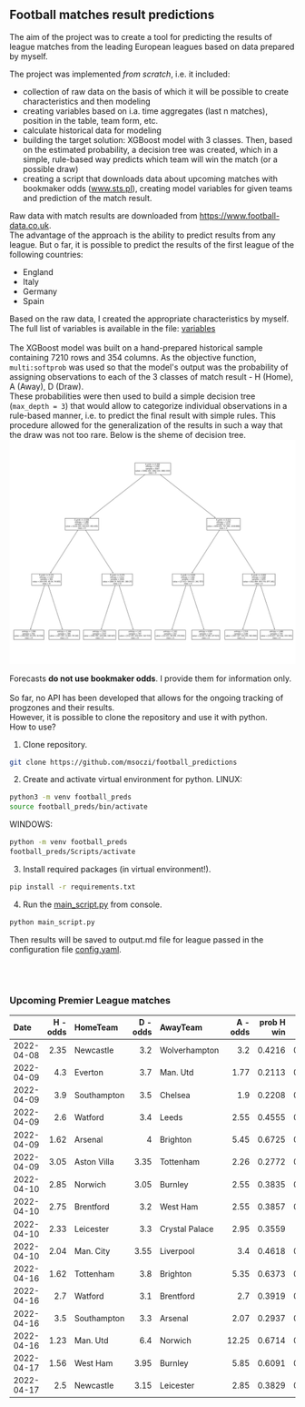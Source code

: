 ## Football matches result predictions

The aim of the project was to create a tool for predicting the results of league matches from the leading European leagues based on data prepared by myself.

The project was implemented _from scratch_, i.e. it included:
- collection of raw data on the basis of which it will be possible to create characteristics and then modeling
- creating variables based on i.a. time aggregates (last n matches), position in the table, team form, etc.
- calculate historical data for modeling
- building the target solution: XGBoost model with 3 classes. Then, based on the estimated probability, a decision tree was created, which in a simple, rule-based way predicts which team will win the match (or a possible draw)
- creating a script that downloads data about upcoming matches with bookmaker odds (www.sts.pl), creating model variables for given teams and prediction of the match result.

Raw data with match results are downloaded from https://www.football-data.co.uk. <br>
The advantage of the approach is the ability to predict results from any league. But o far, it is possible to predict the results of the first league of the following countries:
- England
- Italy
- Germany
- Spain

Based on the raw data, I created the appropriate characteristics by myself. The full list of variables is available in the file: <a href="model/variables.md">variables</a>
<br>
<br>
The XGBoost model was built on a hand-prepared historical sample containing 7210 rows and 354 columns. As the objective function, `multi:softprob` was used so that the model's output was the probability of assigning observations to each of the 3 classes of match result - H (Home), A (Away), D (Draw).
<br>
These probabilities were then used to build a simple decision tree (`max_depth = 3`) that would allow to categorize individual observations in a rule-based manner, i.e. to predict the final result with simple rules. This procedure allowed for the generalization of the results in such a way that the draw was not too rare. Below is the sheme of decision tree.
<br>
![tree](model/img_tree.PNG)

Forecasts **do not use bookmaker odds**. I provide them for information only.
<br>
<br>
So far, no API has been developed that allows for the ongoing tracking of progzones and their results.
<br>
However, it is possible to clone the repository and use it with python.
<br>
How to use?
1. Clone repository.
```sh
git clone https://github.com/msoczi/football_predictions
```
2. Create and activate virtual environment for python.
LINUX:
```sh
python3 -m venv football_preds
source football_preds/bin/activate

```
WINDOWS:
```sh
python -m venv football_preds
football_preds/Scripts/activate
```
3. Install required packages (in virtual environment!).
```sh
pip install -r requirements.txt
```
4. Run the <a href="main_script.py">main_script.py</a> from console.
```sh
python main_script.py
```
Then results will be saved to output.md file for league passed in the configuration file <a href="config.yaml">config.yaml</a>.


<br>
<br>
 
### Upcoming Premier League matches

|    Date    |  H - odds  | HomeTeam       |  D - odds  | AwayTeam       |  A - odds  | prob H win | prob draw | prob A win |  Prediction  |
|:-----------|-----------:|:---------------|-----------:|:---------------|-----------:|-----------:|----------:|-----------:|:-------------|
| 2022-04-08 |       2.35 | Newcastle   |       3.2  | Wolverhampton  |       3.2  |     0.4216 |    0.2802 |     0.2981 | D            |
| 2022-04-09 |       4.3  | Everton     |       3.7  | Man. Utd       |       1.77 |     0.2113 |    0.2201 |     0.5686 | A            |
| 2022-04-09 |       3.9  | Southampton |       3.5  | Chelsea        |       1.9  |     0.2208 |    0.2151 |     0.5641 | A            |
| 2022-04-09 |       2.6  | Watford     |       3.4  | Leeds          |       2.55 |     0.4555 |    0.2326 |     0.3119 | A            |
| 2022-04-09 |       1.62 | Arsenal     |       4    | Brighton       |       5.45 |     0.6725 |    0.1896 |     0.138  | H            |
| 2022-04-09 |       3.05 | Aston Villa |       3.35 | Tottenham      |       2.26 |     0.2772 |    0.2113 |     0.5115 | A            |
| 2022-04-10 |       2.85 | Norwich     |       3.05 | Burnley        |       2.55 |     0.3835 |    0.2861 |     0.3304 | D            |
| 2022-04-10 |       2.75 | Brentford   |       3.2  | West Ham       |       2.55 |     0.3857 |    0.2404 |     0.3739 | A            |
| 2022-04-10 |       2.33 | Leicester   |       3.3  | Crystal Palace |       2.95 |     0.3559 |    0.303  |     0.3411 | D            |
| 2022-04-10 |       2.04 | Man. City   |       3.55 | Liverpool      |       3.4  |     0.4618 |    0.1972 |     0.341  | A            |
| 2022-04-16 |       1.62 | Tottenham   |       3.8  | Brighton       |       5.35 |     0.6373 |    0.1616 |     0.2011 | H            |
| 2022-04-16 |       2.7  | Watford     |       3.1  | Brentford      |       2.7  |     0.3919 |    0.2532 |     0.3549 | A            |
| 2022-04-16 |       3.5  | Southampton |       3.3  | Arsenal        |       2.07 |     0.2937 |    0.2457 |     0.4606 | A            |
| 2022-04-16 |       1.23 | Man. Utd    |       6.4  | Norwich        |      12.25 |     0.6714 |    0.1997 |     0.1289 | H            |
| 2022-04-17 |       1.56 | West Ham    |       3.95 | Burnley        |       5.85 |     0.6091 |    0.2211 |     0.1698 | H            |
| 2022-04-17 |       2.5  | Newcastle   |       3.15 | Leicester      |       2.85 |     0.3829 |    0.2416 |     0.3755 | A            |
